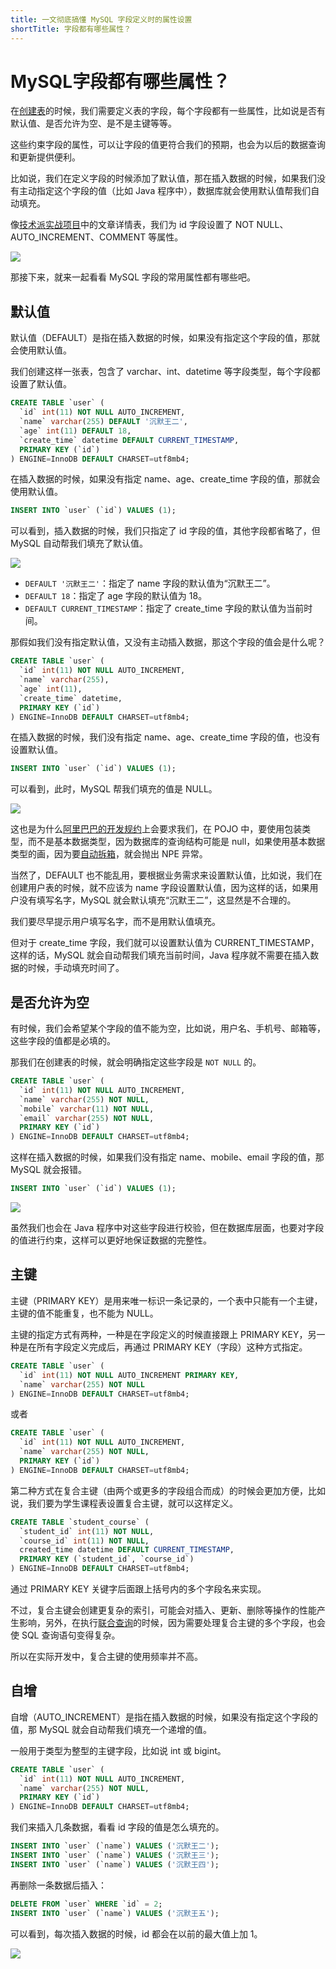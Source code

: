 ```yaml
---
title: 一文彻底搞懂 MySQL 字段定义时的属性设置
shortTitle: 字段都有哪些属性？
---
```


# MySQL字段都有哪些属性？

在[创建表](https://javabetter.cn/mysql/table.html)的时候，我们需要定义表的字段，每个字段都有一些属性，比如说是否有默认值、是否允许为空、是不是主键等等。

这些约束字段的属性，可以让字段的值更符合我们的预期，也会为以后的数据查询和更新提供便利。

比如说，我们在定义字段的时候添加了默认值，那在插入数据的时候，如果我们没有主动指定这个字段的值（比如 Java 程序中），数据库就会使用默认值帮我们自动填充。

像[技术派实战项目](https://javabetter.cn/zhishixingqiu/paicoding.html)中的文章详情表，我们为 id 字段设置了 NOT NULL、AUTO_INCREMENT、COMMENT 等属性。

![](https://cdn.tobebetterjavaer.com/stutymore/column-20240206170954.png)

那接下来，就来一起看看 MySQL 字段的常用属性都有哪些吧。

## 默认值

默认值（DEFAULT）是指在插入数据的时候，如果没有指定这个字段的值，那就会使用默认值。

我们创建这样一张表，包含了 varchar、int、datetime 等字段类型，每个字段都设置了默认值。

```sql
CREATE TABLE `user` (
  `id` int(11) NOT NULL AUTO_INCREMENT,
  `name` varchar(255) DEFAULT '沉默王二',
  `age` int(11) DEFAULT 18,
  `create_time` datetime DEFAULT CURRENT_TIMESTAMP,
  PRIMARY KEY (`id`)
) ENGINE=InnoDB DEFAULT CHARSET=utf8mb4;
```

在插入数据的时候，如果没有指定 name、age、create_time 字段的值，那就会使用默认值。

```sql
INSERT INTO `user` (`id`) VALUES (1);
```

可以看到，插入数据的时候，我们只指定了 id 字段的值，其他字段都省略了，但 MySQL 自动帮我们填充了默认值。

![](https://cdn.tobebetterjavaer.com/stutymore/column-20240208063305.png)

- `DEFAULT '沉默王二'`：指定了 name 字段的默认值为“沉默王二”。
- `DEFAULT 18`：指定了 age 字段的默认值为 18。
- `DEFAULT CURRENT_TIMESTAMP`：指定了 create_time 字段的默认值为当前时间。

那假如我们没有指定默认值，又没有主动插入数据，那这个字段的值会是什么呢？

```sql
CREATE TABLE `user` (
  `id` int(11) NOT NULL AUTO_INCREMENT,
  `name` varchar(255),
  `age` int(11),
  `create_time` datetime,
  PRIMARY KEY (`id`)
) ENGINE=InnoDB DEFAULT CHARSET=utf8mb4;
```

在插入数据的时候，我们没有指定 name、age、create_time 字段的值，也没有设置默认值。

```sql
INSERT INTO `user` (`id`) VALUES (1);
```

可以看到，此时，MySQL 帮我们填充的值是 NULL。

![](https://cdn.tobebetterjavaer.com/stutymore/column-20240208063712.png)

这也是为什么[阿里巴巴的开发规约](https://javabetter.cn/pdf/ali-java-shouce.html)上会要求我们，在 POJO 中，要使用包装类型，而不是基本数据类型，因为数据库的查询结构可能是 null，如果使用基本数据类型的画，因为要[自动拆箱](https://javabetter.cn/basic-extra-meal/box.html)，就会抛出 NPE 异常。

当然了，DEFAULT 也不能乱用，要根据业务需求来设置默认值，比如说，我们在创建用户表的时候，就不应该为 name 字段设置默认值，因为这样的话，如果用户没有填写名字，MySQL 就会默认填充“沉默王二”，这显然是不合理的。

我们要尽早提示用户填写名字，而不是用默认值填充。

但对于 create_time 字段，我们就可以设置默认值为 CURRENT_TIMESTAMP，这样的话，MySQL 就会自动帮我们填充当前时间，Java 程序就不需要在插入数据的时候，手动填充时间了。

## 是否允许为空

有时候，我们会希望某个字段的值不能为空，比如说，用户名、手机号、邮箱等，这些字段的值都是必填的。

那我们在创建表的时候，就会明确指定这些字段是 `NOT NULL` 的。

```sql
CREATE TABLE `user` (
  `id` int(11) NOT NULL AUTO_INCREMENT,
  `name` varchar(255) NOT NULL,
  `mobile` varchar(11) NOT NULL,
  `email` varchar(255) NOT NULL,
  PRIMARY KEY (`id`)
) ENGINE=InnoDB DEFAULT CHARSET=utf8mb4;
```

这样在插入数据的时候，如果我们没有指定 name、mobile、email 字段的值，那 MySQL 就会报错。

```sql
INSERT INTO `user` (`id`) VALUES (1);
```

![](https://cdn.tobebetterjavaer.com/stutymore/column-20240208065216.png)

虽然我们也会在 Java 程序中对这些字段进行校验，但在数据库层面，也要对字段的值进行约束，这样可以更好地保证数据的完整性。

## 主键

主键（PRIMARY KEY）是用来唯一标识一条记录的，一个表中只能有一个主键，主键的值不能重复，也不能为 NULL。

主键的指定方式有两种，一种是在字段定义的时候直接跟上 PRIMARY KEY，另一种是在所有字段定义完成后，再通过 PRIMARY KEY（字段）这种方式指定。

```sql
CREATE TABLE `user` (
  `id` int(11) NOT NULL AUTO_INCREMENT PRIMARY KEY,
  `name` varchar(255) NOT NULL
) ENGINE=InnoDB DEFAULT CHARSET=utf8mb4;
```

或者

```sql
CREATE TABLE `user` (
  `id` int(11) NOT NULL AUTO_INCREMENT,
  `name` varchar(255) NOT NULL,
  PRIMARY KEY (`id`)
) ENGINE=InnoDB DEFAULT CHARSET=utf8mb4;
```

第二种方式在复合主键（由两个或更多的字段组合而成）的时候会更加方便，比如说，我们要为学生课程表设置复合主键，就可以这样定义。

```sql
CREATE TABLE `student_course` (
  `student_id` int(11) NOT NULL,
  `course_id` int(11) NOT NULL,
  created_time datetime DEFAULT CURRENT_TIMESTAMP,
  PRIMARY KEY (`student_id`, `course_id`)
) ENGINE=InnoDB DEFAULT CHARSET=utf8mb4;
```

通过 PRIMARY KEY 关键字后面跟上括号内的多个字段名来实现。

不过，复合主键会创建更复杂的索引，可能会对插入、更新、删除等操作的性能产生影响，另外，在执行[联合查询](https://javabetter.cn/mysql/select-join.html)的时候，因为需要处理复合主键的多个字段，也会使 SQL 查询语句变得复杂。

所以在实际开发中，复合主键的使用频率并不高。

## 自增

自增（AUTO_INCREMENT）是指在插入数据的时候，如果没有指定这个字段的值，那 MySQL 就会自动帮我们填充一个递增的值。

一般用于类型为整型的主键字段，比如说 int 或 bigint。

```sql
CREATE TABLE `user` (
  `id` int(11) NOT NULL AUTO_INCREMENT,
  `name` varchar(255) NOT NULL,
  PRIMARY KEY (`id`)
) ENGINE=InnoDB DEFAULT CHARSET=utf8mb4;
```

我们来插入几条数据，看看 id 字段的值是怎么填充的。

```sql
INSERT INTO `user` (`name`) VALUES ('沉默王二');
INSERT INTO `user` (`name`) VALUES ('沉默王三');
INSERT INTO `user` (`name`) VALUES ('沉默王四');
```

再删除一条数据后插入：

```sql
DELETE FROM `user` WHERE `id` = 2;
INSERT INTO `user` (`name`) VALUES ('沉默王五');
```

可以看到，每次插入数据的时候，id 都会在以前的最大值上加 1。

![](https://cdn.tobebetterjavaer.com/stutymore/column-20240208073513.png)